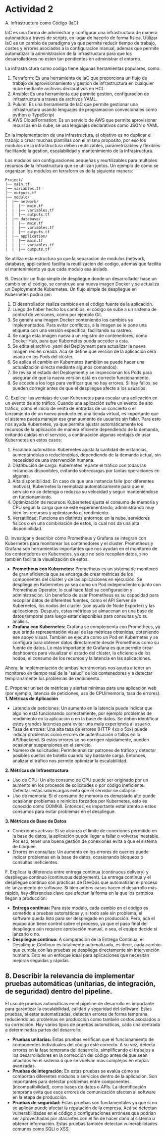 # Actividad 2
A. Infrastructura como Código (IaC)

IaC es una forma de administrar y configurar una infrastructura de manera automatica a traves de scripts, en lugar de hacerlo de forma fisica. Utilizar IaC es un cambio de paradigma ya que permite reducir tiempo de trabajo, costes y errores asociados a la configuracion manual, ademas que permite automatizar la administracion de la infrastructura para que los desarrolladores no esten tan pendientes en administrar el entorno.

La infrastructura como codigo tiene algunas herramientas populares, como:

  1. Terraform: Es una herramienta de IaC que proporciona un flujo de trabajo de aprovisionamiento y gestion de infrastructura en cualquier nube mediante archivos declarativos en HCL.
  2. Ansible: Es una herramienta que permite gestion, configuracion de infrastructura a traves de archivos YAML.
  3. Pulumi: Es una herramienta de IaC que permite gestionar una infrastructura usando lenguajes de programacion convecionales como python o TypeScript
  4. AWS CloudFormation: Es un servicio de AWS que permite aprovisionar recursos en la nube, se usa lenguajes declarativos como JSON o YAML

En la implementacion de una infrastructura, el objetivo es no duplicar el trabajo o crear muchas plantillas con el mismo proposito, por eso los modulos de la infrastructura deben reutilizables, parametrizables y flexibles facilitando la gestion, escalabilidad y mantenimiento de la infrastructura.

Los modulos son configuraciones pequeñas y reurtilizables para multiples recursos de la infrastructura que se utilizan juntos. Un ejemplo de como se organizan los modulos en terraform es de la siguiente manera:

```plaintext
Project/
|── main.tf
|── variables.tf
|── outputs.tf
|── modulo/
|  |── network/
|  |  |── main.tf
|  |  |── variables.tf
|  |  |── outputs.tf
|  |── database/
|  |  |── main.tf
|  |  |── variables.tf
|  |  |── outputs.tf
|  |── application/
|  |  |── main.tf
|  |  |── variables.tf
|  |  |── outputs.tf
```
Se utiliza esta estructura ya que la separacion de modulos (network, database, application) facilita la reutilizacion del codigo, ademas que facilita el mantenimiento ya que cada modulo esa aislado.

B. Describir un flujo simple de despliegue donde un desarrollador hace un cambio en el código, se construye una nueva imagen Docker y se actualiza un Deployment de Kubernetes.
Un flujo simple de despliegue en Kubernetes podría ser:
1. El desarrollador realiza cambios en el código fuente de la aplicación.
2. Luego de haber hecho los cambios, el código se sube a un sistema de control de versiones, como por ejemplo Git.
3. Se genera una imagen Docker conteniendo los cambios ya implementados. Para evitar conflictos, a la imagen se le pone una etiqueta con una versión específica, facilitando su rastreo.
4. Se carga esta imagen nueva a un registro de contenedores, como Docker Hub, para que Kubernetes pueda acceder a esta.
5. Se edita el archivo .yaml del Deployment para actualizar la nueva imagen recién creada. Acá se define que versión de la aplicación será usada en los Pods del clúster.
6. Se aplica el cambio en Kubernetes (también se puede hacer una actualización directa mediante algunos comandos).
7. Se revisa el estado del Deployment y se inspeccionan los Pods para asegurar de que la nueva versión está en correcto funcionamiento.
8. Se accede a los logs para verificar que no hay errores. Si hay fallos, se pueden corregir antes de que el despliegue afecte a los usuarios.

C. Explicar las ventajas de usar Kubernetes para escalar una aplicación en un evento de alto tráfico.
Cuando una aplicación sufre un evento de alto tráfico, como el inicio de venta de entradas de un concierto o el lanzamiento de un nuevo producto en una tienda virtual, es importante que el sistema pueda manejar ese gran aumento de usuarios sin fallar. Para esto nos ayuda Kubernetes, ya que permite ajustar automáticamente los recursos de la aplicación de manera eficiente dependiendo de la demanda, evitando caidas en el servicio, a continuación algunas ventajas de usar Kubernetes en estos casos:
1. Escalado automático: Kubernetes ajusta la cantidad de instancias, aumentándolas o reduciéndolas, dependiendo de la demanda actual, sin necesidad de una intervención humana.
2. Distribución de carga: Kubernetes reparte el tráfico con todas las instancias disponibles, evitando sobrecargas por tantas operaciones en algunas.
3. Alta disponibilidad: En caso de que una instancia falle (por diferentes motivos), Kubernetes la reemplaza automáticamente para que el servicio no se detenga o reduzca su velocidad y seguir manteniéndose en funcionamiento.
4. Optimización de recursos: Kubernetes ajusta el consumo de memoria y CPU según la carga que se esté experimentando, administrando muy bien los recursos y optimizando el rendimiento.
5. Versatilidad: Funciona en distintos entornos: en la nube, servidores físicos o en una combinación de estos, lo cual nos da una alta disponibilidad.

D. Investigar y describir cómo Prometheus y Grafana se integran con Kubernetes para monitorear los contenedores y el cluster.
Prometheus y Grafana son herramientas importantes que nos ayudan en el monitoreo de los contenedores en Kubernetes, ya que no solo recopilan datos, sino también facilita la visualización de estos.
- **Prometheus con Kubernetes:** Prometheus es un sistema de monitoreo de gran eficiencia que se encarga de crear métricas de los componentes del clúster y de las aplicaciones en ejecución. Se despliega en Kubernetes ya sea como un Pod independiente o junto con Prometheus Operator, lo cual hace fácil su configuración y administración.
Un beneficio de usar Prometheus es su capacidad para recopilar datos de diferentes fuentes, como el API Server de Kubernetes, los nodos del cluster (con ayuda de Node Exporter) y las aplicaciones. Después, estas métricas se almacenan en una base de datos temporal para luego estar disponibles para consultas y/o su análisis.
- **Grafana con Kubernetes:** Grafana se complementa con Prometheus, ya que brinda representación visual de las métricas obtenidas, obteniendo ese apoyo visual. También se ejecuta como un Pod en Kubernetes y se configura para obtener datos directamente desde Prometheus como su fuente de datos.
Lo más importante de Grafana es que permite crear dashboards para visualizar el estado del clúster, la eficiencia de los nodos, el consumo de los recursos y la latencia en las aplicaciones.

Ahora, la implementación de ambas herramientas nos ayuda a tener un monitoreo en tiempo real de la "salud" de los contenedores y a detectar tempranamente los problemas de rendimiento.

E. Proponer un set de métricas y alertas mínimas para una aplicación web (por ejemplo, latencia de peticiones, uso de CPU/memoria, tasa de errores).
**1. Métricas de Aplicación**
- Latencia de peticiones: Un aumento en la latencia puede indicar que algo no está funcionando correctamente, por ejemplo problemas de rendimiento en la aplicación o en la base de datos. Se deben identificar estos grandes latencias para evitar una mala experiencia al usuario.
- Tasa de errores: Una alta tasa de errores (HTTP 4xx o 5xx) puede indicar problemas como errores de autenticación o fallos en la API/backend. Si estos errores se no corrigen rápidamente, pueden ocasionar suspensiones en el servicio.
- Número de solicitudes: Permite analizar patrones de tráfico y detectar posibles cuellos de botella cuando hay bastante carga. Entonces, analizar el tráfico nos permite optimizar la escalabilidad.

**2. Métricas de Infraestructura**
  - Uso de CPU: Un alto consumo de CPU puede ser originado por un aumento en los procesos de solicitudes o por código ineficiente. Detectar estas sobrecargas evita que el servidor se colapse.
  - Uso de memoria: Si el consumo de memoria es demasiado alto puede ocasionar problemas o reinicios forzados por Kubernetes, esto es conocido como OOMKill. Entonces, es importante estar atento a estos consumos para evitar problemas en el despliegue.
  
**3. Métricas de Base de Datos**
- Conexiones activas: Si se alcanza el límite de conexiones permitido en la base de datos, la aplicación puede llegar a fallar o volverse inestable. Por eso, tener una buena gestión de conexiones evita a que el sistema de bloquee.
- Errores en consultas: Un aumento en los errores de queries puede indicar problemas en la base de datos, ocasionando bloqueos o consultas ineficientes.

F. Explicar la diferencia entre entrega continua (continuous delivery) y despliegue continuo (continuous deployment).
La entrega continua y el despliegue continuo son prácticas de DevOps que automatizan el proceso de lanzamiento de software. Si bien ambos casos hacen el desarrollo más rápido, hay diferencias clave que afectan la forma en la que los cambios llegan a producción:
- **Entrega continua:** Para este modelo, cada cambio en el código es sometido a pruebas automáticas y, si todo sale sin problema, el software queda listo para ser desplegado en producción. Pero, acá el equipo aún tiene control sobre el proceso, ya que el paso final del despliegue aún requiere aprobación manual, o sea, el equipo decide si lanzarlo o no.
- **Despliegue continuo:** A comparación de la Entrega Continua, el Despliegue Continuo es totalmente automatizado, es decir, cada cambio que cumpla con las pruebas se despliega directamente sin intervención humana. Esto es un enfoque ideal para aplicaciones que necesitan mejoras seguidas y rápidas.

## 8. Describir la relevancia de implementar pruebas automáticas (unitarias, de integración, de seguridad) dentro del pipeline.
El uso de pruebas automáticas en el pipeline de desarrollo es importante para garantizar la escalabilidad, calidad y seguridad del software. Estas pruebas, al estar automatizadas, detectan errores de forma temprana, reduciendo así problemas en producción como también costos asociados a su corrección.
Hay varios tipos de pruebas automáticas, cada una centrada a determinadas partes del desarrollo:
- **Pruebas unitarias:** Estas pruebas verifican que el funcionamiento de componentes individuales del código esté correcto. A su vez, detecta errores en la fase temprana del desarrollo, simplificando el trabajos a los desarrolladores en la corrección del código antes de que sean añadidos en el sistema o que se vuelvan más complejos en etapas avanzadas.
- **Pruebas de integración:** En estas pruebas se evalúa cómo se comportan diferentes módulos o servicios dentro de la aplicación. Son importantes para detectar problemas entre componentes (incompatibilidad), como bases de datos o APIs. La identificación temprana evita que esos errores de comunicación afecten al software en la etapa de producción.
- **Pruebas de seguridad:** Estas pruebas son fundamentales ya que si no se aplican puede afectar la reputación de la empresa. Acá se detectan vulnerabilidades en el código o configuraciones erróneas que podrían ser aprovechadas por atacantes con el fin de hacer daño al sistema u obtener información. Estas pruebas también detectan vulnerabilidades comunes como SQLi o XSS.

